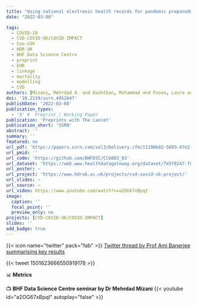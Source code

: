 ```yaml
---
title: "Using national electronic health records for pandemic preparedness: validation of a parsimonious model for predicting excess deaths among those with COVID-19"
date: "2022-03-08"

tags:
  - COVID-19
  - CVD-COVID-UK/COVID-IMPACT
  - Con-COV
  - HDR-UK
  - BHF Data Science Centre
  - preprint
  - EHR
  - linkage
  - mortality
  - modelling
  - CVD
authors: [Mizani, Mehrdad A. and Dashtban, Muhammad and Pasea, Laura and Lai, Alvina and Thygesen, Johan Hilge and Tomlinson, Christopher and Handy, Alex and Mamza, Jil Billy and Morris, Tamsin and Khalid, Sara and Zaccardi, Francesco and Macleod, Mary J. and Torabi, Fatemeh and Canoy, Dexter and Akbari, Ashley and Berry, Colin and Bolton, Thomas and Nolan, John and Khunti, Kamlesh and Denaxas, Spiros and Hemingway, Harry and Sudlow, Cathie and Banerjee, Amitava and Consortium, CVD-COVID-UK]
doi: '10.2139/ssrn.4052647'
publishDate: '2022-03-08'
publication_types:
  - '3' #  Preprint / Working Paper
publication: 'Preprints with The Lancet'
publication_short: 'SSRN'
abstract: ''
summary: ''
featured: no
url_pdf: 'https://papers.ssrn.com/sol3/Delivery.cfm/11196b82-5693-47e2-8f84-d8f9a93e7894-MECA.pdf?abstractid=4052647&mirid=1'
url_pmid: ''
url_code: 'https://github.com/BHFDSC/CCU003_03'
url_dataset: 'https://web.www.healthdatagateway.org/dataset/7e5f0247-f033-4f98-aed3-3d7422b9dc6d'
url_poster: ~
url_project: 'https://www.hdruk.ac.uk/projects/cvd-covid-uk-project/'
url_slides: ~
url_source: ~
url_video: https://www.youtube.com/watch?v=a2OG67xBpqI
image:
  caption: ''
  focal_point: ''
  preview_only: no
projects: [CVD-COVID-UK/COVID-IMPACT]
slides: ''
add_badge: true
---
```


{{< icon name="twitter" pack="fab" >}} [Twitter thread by Prof Ami Banerjee summarising key results](https://twitter.com/amibanerjee1/status/1501623666550919178)  

{{< tweet 1501623666550919178 >}}
  
📊 **Metrics**

<script type="text/javascript" src="//cdn.plu.mx/widget-details.js"></script>
<a href="https://plu.mx/plum/a/?doi=10.2139/ssrn.4052647" class="plumx-details" data-site="plum" data-hide-when-empty="true"></a>

<script type='text/javascript' src='https://d1bxh8uas1mnw7.cloudfront.net/assets/embed.js'></script>
<div data-badge-details="right" data-badge-type="medium-donut" data-doi="10.2139/ssrn.4052647" data-hide-no-mentions="true" class="altmetric-embed"></div>

<span class="__dimensions_badge_embed__" data-doi="10.2139/ssrn.4052647" data-hide-zero-citations="true" data-legend="always"></span><script async src="https://badge.dimensions.ai/badge.js" charset="utf-8"></script>
  
📺 **BHF Data Science Centre seminar by Dr Mehrdad Mizani**
{{< youtube id="a2OG67xBpqI" autoplay="false" >}}